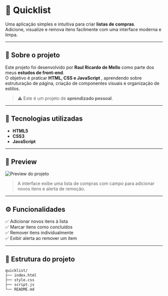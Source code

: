 ﻿# 🛒 Quicklist

Uma aplicação simples e intuitiva para criar **listas de compras**.  
Adicione, visualize e remova itens facilmente com uma interface moderna e limpa.

---

## 📘 Sobre o projeto

Este projeto foi desenvolvido por **Raul Ricardo de Mello** como parte dos meus **estudos de front-end**.  
O objetivo é praticar **HTML, CSS e JavaScript** , aprendendo sobre estruturação de página, criação de componentes visuais e organização de estilos.  

> ⚠️ Este é um projeto de **aprendizado pessoal**.  
---

## 🚀 Tecnologias utilizadas

- **HTML5**  
- **CSS3**  
- **JavaScript**

---

## 📸 Preview

![Preview do projeto](./preview.png)

> A interface exibe uma lista de compras com campo para adicionar novos itens e alerta de remoção.

---

## ⚙️ Funcionalidades

✅ Adicionar novos itens à lista  
✅ Marcar itens como concluídos  
✅ Remover itens individualmente  
✅ Exibir alerta ao remover um item  

---

## 🧩 Estrutura do projeto

```bash
quicklist/
├── index.html
├── style.css
├── script.js
└── README.md


